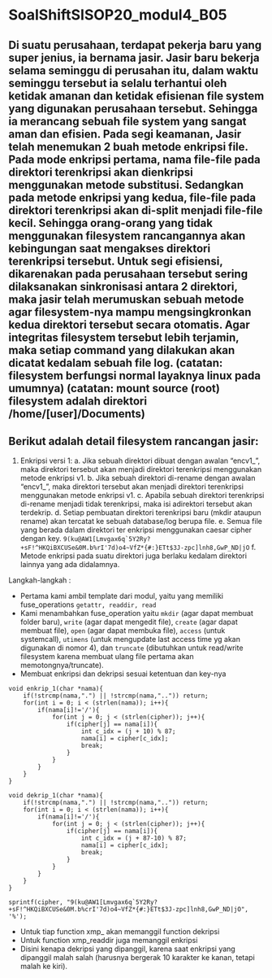 # SoalShiftSISOP20_modul4_B05
## Di suatu perusahaan, terdapat pekerja baru yang super jenius, ia bernama jasir. Jasir baru bekerja selama seminggu di perusahan itu, dalam waktu seminggu tersebut ia selalu terhantui oleh ketidak amanan dan ketidak efisienan file system yang digunakan perusahaan tersebut. Sehingga ia merancang sebuah file system yang sangat aman dan efisien. Pada segi keamanan, Jasir telah menemukan 2 buah metode enkripsi file. Pada mode enkripsi pertama, nama file-file pada direktori terenkripsi akan dienkripsi menggunakan metode substitusi. Sedangkan pada metode enkripsi yang kedua, file-file pada direktori terenkripsi akan di-split menjadi file-file kecil. Sehingga orang-orang yang tidak menggunakan filesystem rancangannya akan kebingungan saat mengakses direktori terenkripsi tersebut. Untuk segi efisiensi, dikarenakan pada perusahaan tersebut sering dilaksanakan sinkronisasi antara 2 direktori, maka jasir telah merumuskan sebuah metode agar filesystem-nya mampu mengsingkronkan kedua direktori tersebut secara otomatis. Agar integritas filesystem tersebut lebih terjamin, maka setiap command yang dilakukan akan dicatat kedalam sebuah file log. (catatan: filesystem berfungsi normal layaknya linux pada umumnya) (catatan: mount source (root) filesystem adalah direktori /home/[user]/Documents)

## Berikut adalah detail filesystem rancangan jasir:
1. Enkripsi versi 1:
a. Jika sebuah direktori dibuat dengan awalan “encv1_”, maka direktori tersebut akan menjadi direktori terenkripsi menggunakan metode enkripsi v1.
b. Jika sebuah direktori di-rename dengan awalan “encv1_”, maka direktori tersebut akan menjadi direktori terenkripsi menggunakan metode enkripsi v1.
c. Apabila sebuah direktori terenkripsi di-rename menjadi tidak terenkripsi, maka isi adirektori tersebut akan terdekrip.
d. Setiap pembuatan direktori terenkripsi baru (mkdir ataupun rename) akan tercatat ke sebuah database/log berupa file.
e. Semua file yang berada dalam direktori ter enkripsi menggunakan caesar cipher dengan key.
``` 9(ku@AW1[Lmvgax6q`5Y2Ry?+sF!^HKQiBXCUSe&0M.b%rI'7d)o4~VfZ*{#:}ETt$3J-zpc]lnh8,GwP_ND|jO ```
f. Metode enkripsi pada suatu direktori juga berlaku kedalam direktori lainnya yang ada didalamnya.

Langkah-langkah :
- Pertama kami ambil template dari modul, yaitu yang memiliki fuse_operations ``` getattr, readdir, read ```
- Kami menambahkan fuse_operation yaitu ``` mkdir ``` (agar dapat membuat folder baru), ``` write ``` (agar dapat mengedit file), ``` create ``` (agar dapat membuat file), ``` open ``` (agar dapat membuka file), ``` access ``` (untuk systemcall), ``` utimens ``` (untuk mengupdate last access time yg akan digunakan di nomor 4), dan ``` truncate ``` (dibutuhkan untuk read/write filesystem karena membuat ulang file pertama akan memotongnya/truncate).
- Membuat enkripsi dan dekripsi sesuai ketentuan dan key-nya
```
void enkrip_1(char *nama){
	if(!strcmp(nama,".") || !strcmp(nama,"..")) return;
	for(int i = 0; i < (strlen(nama)); i++){
		if(nama[i]!='/'){
			for(int j = 0; j < (strlen(cipher)); j++){
				if(cipher[j] == nama[i]){
					int c_idx = (j + 10) % 87;
					nama[i] = cipher[c_idx];
					break;
				}
			}
		}	
	}
}

void dekrip_1(char *nama){
	if(!strcmp(nama,".") || !strcmp(nama,"..")) return;
	for(int i = 0; i < (strlen(nama)); i++){
		if(nama[i]!='/'){
			for(int j = 0; j < (strlen(cipher)); j++){
				if(cipher[j] == nama[i]){
					int c_idx = (j + 87-10) % 87;
					nama[i] = cipher[c_idx];
					break;
				}
			}
		}	
	}
}

sprintf(cipher, "9(ku@AW1[Lmvgax6q`5Y2Ry?+sF!^HKQiBXCUSe&0M.b%crI'7d)o4~VfZ*{#:}ETt$3J-zpc]lnh8,GwP_ND|jO", '%');
```
- Untuk tiap function xmp_ akan memanggil function dekripsi
- Untuk function xmp_readdir juga memanggil enkripsi
- Disini kenapa dekripsi yang dipanggil, karena saat enkripsi yang dipanggil malah salah (harusnya bergerak 10 karakter ke kanan, tetapi malah ke kiri).
